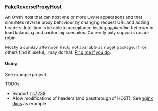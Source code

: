 ### FakeReverseProxyHost
An OWIN host that can host one or more OWIN applications and that simulates reverse proxy behaviour by changing request URL and adding headers. Intention is be able to acceptance testing _application behavior_ in load balancing and partioning scenarios. Currently only supports round-robin.

Mostly a sunday afternoon hack; not available as nuget package. If I or others find it useful, I may do that. [Ping me if you do](https://twitter.com/randompunter).

#### Using

See example project.


TODOs:

 - Support [rfc7239](https://tools.ietf.org/html/rfc7239)
 - Allow modifications of headers (and passthrough of HOST). See [nginx docs](http://nginx.com/resources/admin-guide/reverse-proxy/) as example.
